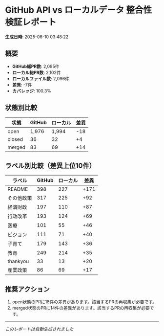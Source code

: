 # GitHub API vs ローカルデータ 整合性検証レポート

**生成日時**: 2025-06-10 03:48:22

## 概要

- **GitHub総PR数**: 2,095件
- **ローカル総PR数**: 2,102件
- **ローカルファイル数**: 2,096件
- **差異**: -7件
- **カバレッジ**: 100.3%

## 状態別比較

| 状態 | GitHub | ローカル | 差異 |
|------|--------|----------|------|
| open | 1,976 | 1,994 | -18 |
| closed | 36 | 32 | +4 |
| merged | 83 | 69 | +14 |

## ラベル別比較（差異上位10件）

| ラベル | GitHub | ローカル | 差異 |
|--------|--------|----------|------|
| README | 398 | 227 | +171 |
| その他政策 | 317 | 225 | +92 |
| 経済財政 | 197 | 110 | +87 |
| 行政改革 | 193 | 124 | +69 |
| 医療 | 101 | 55 | +46 |
| ビジョン | 111 | 71 | +40 |
| 子育て | 179 | 143 | +36 |
| 教育 | 249 | 214 | +35 |
| thankyou | 33 | 13 | +20 |
| 産業政策 | 86 | 69 | +17 |

## 推奨アクション

1. open状態のPRに18件の差異があります。該当するPRの再収集が必要です。
2. merged状態のPRに14件の差異があります。該当するPRの再収集が必要です。

---
*このレポートは自動生成されました*